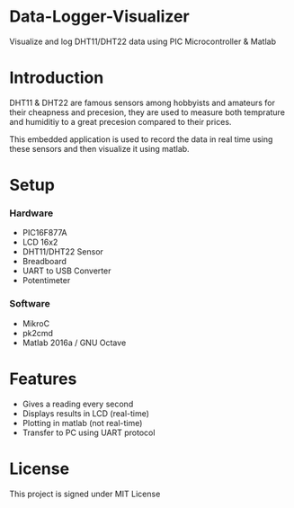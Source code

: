 # Data-Logger-Visualizer
Visualize and log DHT11/DHT22 data using PIC Microcontroller &amp; Matlab


# Introduction 

DHT11 & DHT22 are famous sensors among hobbyists and amateurs for their cheapness and precesion, they are used to measure both temprature and humiditiy to a great precesion compared to their prices. 

This embedded application is used to record the data in real time using these sensors and then visualize it using matlab.

# Setup

### Hardware 

- PIC16F877A
- LCD 16x2
- DHT11/DHT22 Sensor
- Breadboard
- UART to USB Converter
- Potentimeter

### Software

- MikroC
- pk2cmd
- Matlab 2016a / GNU Octave

# Features

- Gives a reading every second
- Displays results in LCD (real-time)
- Plotting in matlab (not real-time)
- Transfer to PC using UART protocol

# License 

This project is signed under MIT License 

